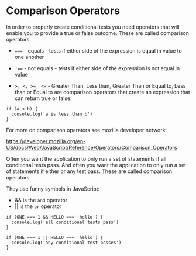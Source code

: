 # Comparison Operators

In order to properly create conditional tests you need operators that will enable
you to provide a true or false outcome. These are called comparison operators:

* `===` - equals - tests if either side of the expression is equal in value to one
another
* `!==` - not equals - tests if either side of the expression is not equal in value

* `>, <, >=, <=` - Greater Than, Less than, Greater Than or Equal to, Less than or Equal to
are comparison operators that create an expression that can return true or false.

```
if (a < b) {
  console.log('a is less than b')
}
```

For more on comparison operators see mozilla developer network:

https://developer.mozilla.org/en-US/docs/Web/JavaScript/Reference/Operators/Comparison_Operators

Often you want the application to only run a set of statements if all
conditional tests pass. And often you want the application to only run a set of
statements if either or any test pass. These are called comparison operators.

They use funny symbols in JavaScript:

* && is the `and` operator
* || is the `or` operator


```
if (ONE === 1 && HELLO === 'hello') {
  console.log('all conditional tests pass')
}
```

```
if (ONE === 1 || HELLO === 'hello') {
  console.log('any conditional test passes')
}
```
